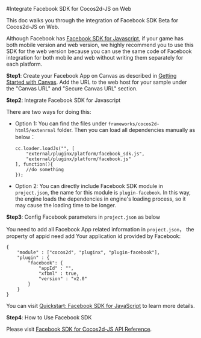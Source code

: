 #Integrate Facebook SDK for Cocos2d-JS on Web

This doc walks you through the integration of Facebook SDK Beta for Cocos2d-JS on Web.

Although Facebook has [Facebook SDK for Javascript](http://developers.facebook.com/docs/javascript), if your game has both mobile version and web version, we highly recommend you to use this SDK for the web version because you can use the same code of Facebook integration for both mobile and web without writing them separately for each platform. 

**Step1**: Create your Facebook App on Canvas as described in [Getting Started with Canvas](http://developers.facebook.com/docs/games/canvas/). Add the URL to the web host for your sample under the "Canvas URL" and "Secure Canvas URL" section.

**Step2**: Integrate Facebook SDK for Javascript

There are two ways for doing this:

- Option 1: You can find the files under `frameworks/cocos2d-html5/extenrnal` folder. Then you can load all dependencies manually as below：
    
    ```
    cc.loader.loadJs("", [
        "external/pluginx/platform/facebook_sdk.js",
        "external/pluginx/platform/facebook.js"
    ], function(){
        //do something
    });
    ```
    
- Option 2: You can directly include Facebook SDK module in `project.json`, the name for this module is `plugin-facebook`. In this way, the engine loads the dependencies in engine's loading process, so it may cause the loading time to be longer.

**Step3**: Config Facebook parameters in `project.json` as below

You need to add all Facebook App related information in `project.json`， the property of appid need add Your application id provided by Facebook:

```
{
    "module" : ["cocos2d", "pluginx", "plugin-facebook"],
    "plugin" : {
        "facebook": {
            "appId" : "", 
            "xfbml" : true,
            "version" : "v2.0"
        }
    }
}
```

You can visit [Quickstart: Facebook SDK for JavaScript](http://developers.facebook.com/docs/javascript/quickstart/) to learn more details. 

**Step4**: How to Use Facebook SDK

Please visit [Facebook SDK for Cocos2d-JS API Reference](../api-reference/en.md).